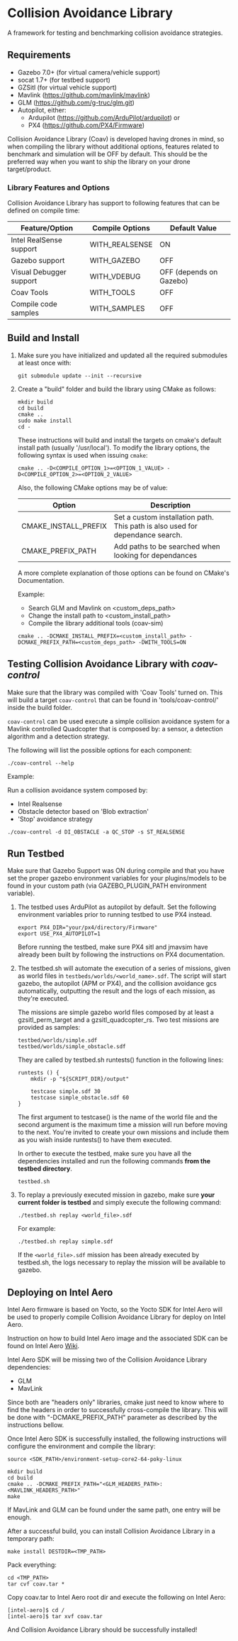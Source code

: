 # Collision Avoidance Library #

A framework for testing and benchmarking collision avoidance strategies.

## Requirements ##

 * Gazebo 7.0+ (for virtual camera/vehicle support)
 * socat 1.7+ (for testbed support)
 * GZSitl (for virtual vehicle support)
 * Mavlink (https://github.com/mavlink/mavlink)
 * GLM (https://github.com/g-truc/glm.git)
 * Autopilot, either:
   * Ardupilot (https://github.com/ArduPilot/ardupilot) or
   * PX4 (https://github.com/PX4/Firmware)

Collision Avoidance Library (Coav) is developed having drones in mind, so when compiling
the library without additional options, features related to benchmark and simulation
will be OFF by default. This should be the preferred way when you want to ship
the library on your drone target/product.

### Library Features and Options ###

Collision Avoidance Library has support to following features that can be defined
on compile time:

Feature/Option          | Compile Options | Default Value
----------------------- | --------------- | -------------
Intel RealSense support | WITH_REALSENSE  | ON
Gazebo support          | WITH_GAZEBO     | OFF
Visual Debugger support | WITH_VDEBUG     | OFF (depends on Gazebo)
Coav Tools              | WITH_TOOLS      | OFF
Compile code samples    | WITH_SAMPLES    | OFF

## Build and Install ##

1. Make sure you have initialized and updated all the required submodules at
least once with:

    ```
    git submodule update --init --recursive
    ```

2. Create a "build" folder and build the library using CMake as follows:

    ```
    mkdir build
    cd build
    cmake ..
    sudo make install
    cd -
    ```

    These instructions will build and install the targets on cmake's
    default install path (usually '/usr/local'). To modify the library options,
    the following syntax is used when issuing `cmake`:

    ```
    cmake .. -D<COMPILE_OPTION_1>=<OPTION_1_VALUE> -D<COMPILE_OPTION_2>=<OPTION_2_VALUE>
    ```

    Also, the following CMake options may be of value:

    Option | Description
    --- | ---
    CMAKE_INSTALL_PREFIX | Set a custom installation path. This path is also used for dependance search.
    CMAKE_PREFIX_PATH | Add paths to be searched when looking for dependances

    A more complete explanation of those options can be found on CMake's Documentation.

    Example:

      * Search GLM and Mavlink on <custom_deps_path>
      * Change the install path to <custom_install_path>
      * Compile the library additional tools (coav-sim)

    ```
    cmake .. -DCMAKE_INSTALL_PREFIX=<custom_install_path> -DCMAKE_PREFIX_PATH=<custom_deps_path> -DWITH_TOOLS=ON
    ```

## Testing Collision Avoidance Library with *coav-control* ##

Make sure that the library was compiled with 'Coav Tools' turned on. This will
build a target `coav-control` that can be found in 'tools/coav-control/' inside
the build folder.

`coav-control` can be used execute a simple collision avoidance system for a
Mavlink controlled Quadcopter that is composed by: a sensor, a detection algorithm
and a detection strategy.

The following will list the possible options for each component:

```
./coav-control --help
```

Example:

Run a collision avoidance system composed by:
 * Intel Realsense
 * Obstacle detector based on 'Blob extraction'
 * 'Stop' avoidance strategy

```
./coav-control -d DI_OBSTACLE -a QC_STOP -s ST_REALSENSE
```

## Run Testbed ##

Make sure that Gazebo Support was ON during compile and that you have set the
proper gazebo environment variables for your plugins/models to be found in your
custom path (via GAZEBO_PLUGIN_PATH environment variable).

1. The testbed uses ArduPilot as autopilot by default. Set the following
environment variables prior to running testbed to use PX4 instead.

    ```
    export PX4_DIR="your/px4/directory/Firmware"
    export USE_PX4_AUTOPILOT=1
    ```

    Before running the testbed, make sure PX4 sitl and jmavsim have already
    been built by following the instructions on PX4 documentation.

2. The testbed.sh will automate the execution of a series of missions, given as
world files in `testbeds/worlds/<world_name>.sdf`. The script will start
gazebo, the autopilot (APM or PX4), and the collision avoidance gcs
automatically, outputting the result and the logs of each mission, as they're
executed.

    The missions are simple gazebo world files composed by at least a
    gzsitl_perm_target and a gzsitl_quadcopter_rs. Two test missions are
    provided as samples:

    ```
    testbed/worlds/simple.sdf
    testbed/worlds/simple_obstacle.sdf
    ```

    They are called by testbed.sh runtests() function in the following lines:

    ```
    runtests () {
        mkdir -p "${SCRIPT_DIR}/output"

        testcase simple.sdf 30
        testcase simple_obstacle.sdf 60
    }
    ```

    The first argument to testcase() is the name of the world file and the
    second argument is the maximum time a mission will run before moving to the
    next. You're invited to create your own missions and include them as you
    wish inside runtests() to have them executed.

    In orther to execute the testbed, make sure you have all the dependencies
    installed and run the following commands **from the testbed directory**.

    ```
    testbed.sh
    ```

3. To replay a previously executed mission in gazebo, make sure **your current
folder is testbed** and simply execute the following command:

    ```
    ./testbed.sh replay <world_file>.sdf
    ```

    For example:

    ```
    ./testbed.sh replay simple.sdf
    ```

    If the `<world_file>.sdf` mission has been already executed by testbed.sh,
    the logs necessary to replay the mission will be available to gazebo.

## Deploying on Intel Aero ##

Intel Aero firmware is based on Yocto, so the Yocto SDK for Intel Aero will be
used to properly compile Collision Avoidance Library for deploy on Intel Aero.

Instruction on how to build Intel Aero image and the associated SDK can be found
on Intel Aero [Wiki](https://github.com/intel-aero/meta-intel-aero/wiki).

Intel Aero SDK will be missing two of the Collision Avoidance Library
dependencies:
  * GLM
  * MavLink

Since both are "headers only" libraries, cmake just need to know where to find
the headers in order to successfully cross-compile the library. This will be
done with "-DCMAKE_PREFIX_PATH" parameter as described by the instructions
bellow.

Once Intel Aero SDK is successfully installed, the following instructions will
configure the environment and compile the library:

    source <SDK_PATH>/environment-setup-core2-64-poky-linux

    mkdir build
    cd build
    cmake .. -DCMAKE_PREFIX_PATH="<GLM_HEADERS_PATH>:<MAVLINK_HEADERS_PATH>"
    make

If MavLink and GLM can be found under the same path, one entry will be enough.

After a successful build, you can install Collision Avoidance Library in a
temporary path:

    make install DESTDIR=<TMP_PATH>

Pack everything:

    cd <TMP_PATH>
    tar cvf coav.tar *

Copy coav.tar to Intel Aero root dir and execute the following on Intel Aero:

    [intel-aero]$ cd /
    [intel-aero]$ tar xvf coav.tar

And Collision Avoidance Library should be successfully installed!
